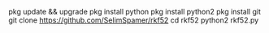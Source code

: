 pkg update && upgrade
pkg install python
pkg install python2
pkg install git
git clone https://github.com/SelimSpamer/rkf52
cd rkf52
python2 rkf52.py
